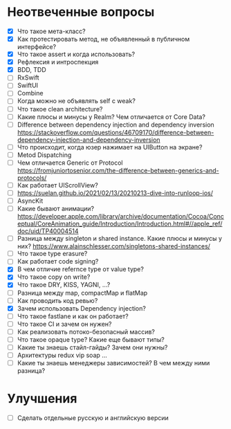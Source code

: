 # Неотвеченные вопросы

- [x] Что такое мета-класс?
- [x] Как протестировать метод, не объявленный в публичном интерфейсе?
- [x] Что такое assert и когда использовать?
- [x] Рефлексия и интроспекция
- [x] BDD, TDD
- [ ] RxSwift
- [ ] SwiftUI
- [ ] Combine
- [ ] Когда можно не объявлять self с weak?
- [ ] Что такое clean architecture?
- [ ] Какие плюсы и минусы у Realm? Чем отличается от Core Data?
- [ ] Difference between dependency injection and dependency inversion https://stackoverflow.com/questions/46709170/difference-between-dependency-injection-and-dependency-inversion
- [ ] Что происходит, когда юзер нажимает на UIButton на экране?
- [ ] Metod Dispatching
- [ ] Чем отличается Generic от Protocol https://fromjuniortosenior.com/the-difference-between-generics-and-protocols/
- [ ] Как работает UIScrollView?
- [ ] https://suelan.github.io/2021/02/13/20210213-dive-into-runloop-ios/
- [ ] AsyncKit
- [ ] Какие бывают анимации? https://developer.apple.com/library/archive/documentation/Cocoa/Conceptual/CoreAnimation_guide/Introduction/Introduction.html#//apple_ref/doc/uid/TP40004514
- [ ] Разница между singleton и shared instance. Какие плюсы и минусы у них? https://www.alainschlesser.com/singletons-shared-instances/
- [ ] Что такое type erasure?
- [ ] Как работает code signing?
- [x] В чем отличие refernce type от value type?
- [x] Что такое copy on write?
- [x] Что такое DRY, KISS, YAGNI, ...?
- [ ] Разница между map, compactMap и flatMap
- [ ] Как проводить код ревью?
- [x] Зачем использовать Dependency injection?
- [ ] Что такое fastlane и как он работает?
- [ ] Что такое CI и зачем он нужен?
- [ ] Как реализовать потоко-безопасный массив?
- [ ] Что такое opaque type? Какие еще бывают типы?
- [ ] Какие ты знаешь стайл-гайды? Зачем они нужны?
- [ ] Архитектуры redux vip soap ...
- [ ] Какие ты знаешь менеджеры зависимостей? В чем между ними разница?

# Улучшения

- [ ] Сделать отдельные русскую и английскую версии
